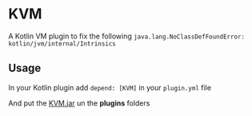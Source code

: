 # KVM
A Kotlin VM plugin to fix the following `java.lang.NoClassDefFoundError: kotlin/jvm/internal/Intrinsics`

## Usage
In your Kotlin plugin add `depend: [KVM]` in your `plugin.yml` file

And put the [KVM.jar](https://github.com/Holes-in-the-Code/kvm/releases/download/1.0.0/KVM.jar) un the **plugins** folders
